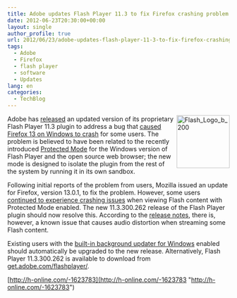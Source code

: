 ```yaml
---
title: Adobe updates Flash Player 11.3 to fix Firefox crashing problem
date: 2012-06-23T20:30:00+00:00
layout: single
author_profile: true
url: 2012/06/23/adobe-updates-flash-player-11-3-to-fix-firefox-crashing-problem/
tags:
  - Adobe
  - Firefox
  - flash player
  - software
  - Updates
lang: en
categories: 
  - TechBlog
---
```

<a href="http://lh3.ggpht.com/-vrvE0aRCcSA/T-YgUVl3ebI/AAAAAAAAGWQ/fwZNQCu7d_c/s1600-h/Flash_Logo_b_200%25255B2%25255D.png" target="_blank"><img title="Flash_Logo_b_200" border="0" alt="Flash_Logo_b_200" align="right" src="http://lh5.ggpht.com/-bVuDcep4kKg/T-YgW4vjg5I/AAAAAAAAGWY/24MaLGvZ09Y/Flash_Logo_b_200_thumb.png?imgmax=800" width="120" height="120" /></a>Adobe has [released](http://blogs.adobe.com/sunil/2012/06/21/flash-player-1-3-issues-on-mozilla-firefox/) an updated version of its proprietary Flash Player 11.3 plugin to address a bug that [caused Firefox 13 on Windows to crash](http://www.h-online.com/news/item/Firefox-13-tripped-up-by-Flash-patch-Update-1619399.html) for some users. The problem is believed to have been related to the recently introduced [Protected Mode](http://blogs.adobe.com/asset/2012/06/inside-flash-player-protected-mode-for-firefox.html) for the Windows version of Flash Player and the open source web browser; the new mode is designed to isolate the plugin from the rest of the system by running it in its own sandbox. 

Following initial reports of the problem from users, Mozilla issued an update for Firefox, version 13.0.1, to fix the problem. However, some users [continued to experience crashing issues](https://bugzilla.mozilla.org/show_bug.cgi?id=747683#c46) when viewing Flash content with Protected Mode enabled. The new 11.3.300.262 release of the Flash Player plugin should now resolve this. According to the [release notes](http://helpx.adobe.com/flash-player/release-note/enduser-release-notes-11_3.html), there is, however, a known issue that causes audio distortion when streaming some Flash content. 

Existing users with the [built-in background updater for Windows](http://www.adobe.com/devnet/flashplayer/articles/background-updater-windows.html) enabled should automatically be upgraded to the new release. Alternatively, Flash Player 11.3.300.262 is available to download from [get.adobe.com/flashplayer/](http://get.adobe.com/flashplayer/). 

[http://h-online.com/-1623783](http://h-online.com/-1623783 "http://h-online.com/-1623783")